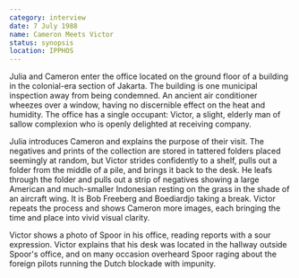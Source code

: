 ```yaml
---
category: interview
date: 7 July 1988
name: Cameron Meets Victor
status: synopsis
location: IPPHOS
---
```

Julia and Cameron enter the office located
on the ground floor of a building in the colonial-era section of
Jakarta. The building is one municipal inspection away from being
condemned. An ancient air conditioner wheezes over a window, having no
discernible effect on the heat and humidity. The office has a single
occupant: Victor, a slight, elderly man of sallow complexion who is openly delighted at receiving company.

Julia introduces Cameron and explains the purpose of their visit. The
negatives and prints of the collection are stored in tattered folders
placed seemingly at random, but Victor strides confidently to a shelf,
pulls out a folder from the middle of a pile, and brings it back to the
desk. He leafs through the folder and pulls out a strip of negatives
showing a large American and much-smaller Indonesian resting on the grass in the shade of an aircraft wing. It is Bob
Freeberg and Boediardjo taking a break. Victor repeats the process and shows Cameron more images, each bringing the time and place into vivid visual clarity.

Victor shows a photo of Spoor in his office, reading reports with a sour expression. Victor explains that his desk was located in the
hallway outside Spoor's office, and on many occasion overheard Spoor
raging about the foreign pilots running the Dutch blockade with
impunity. 
